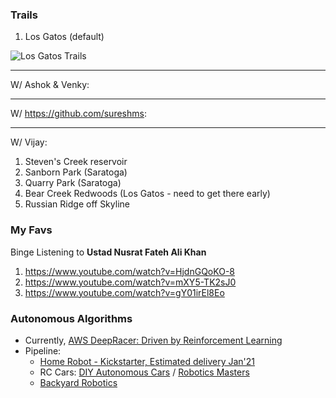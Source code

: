 ### Trails

1. Los Gatos (default)

![Los Gatos Trails](https://user-images.githubusercontent.com/658791/111216791-14771500-8592-11eb-8989-926a5dca6489.jpg)

---

W/ Ashok & Venky:

---

W/ https://github.com/sureshms:

---

W/ Vijay:

1. Steven's Creek reservoir
2. Sanborn Park (Saratoga)
3. Quarry Park (Saratoga)
4. Bear Creek Redwoods (Los Gatos - need to get there early)
5. Russian Ridge off Skyline 

### My Favs

Binge Listening to **Ustad Nusrat Fateh Ali Khan**

1. https://www.youtube.com/watch?v=HjdnGQoKO-8
2. https://www.youtube.com/watch?v=mXY5-TK2sJ0
3. https://www.youtube.com/watch?v=gY01irEl8Eo

### Autonomous Algorithms

* Currently, [AWS DeepRacer: Driven by Reinforcement Learning](https://www.aws.training/Details/eLearning?id=32143)
* Pipeline:
  * [Home Robot - Kickstarter, Estimated delivery Jan'21](https://ximpatico.com/)
  * RC Cars: [DIY Autonomous Cars](https://diyrobocars.com/) / [Robotics Masters](https://www.roboticsmasters.co/)
  * [Backyard Robotics](https://backyardrobotics.eu/)
